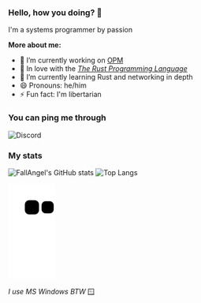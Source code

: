 ### Hello, how you doing? 👋

I'm a systems programmer by passion

**More about me:**

- 🔭 I’m currently working on [OPM](https://github.com/0xc0ffeec0de/opm)
- 🦀 In love with the [_The Rust Programming Language_](https://www.rust-lang.org)
- 🌱 I’m currently learning Rust and networking in depth
- 😄 Pronouns: he/him
- ⚡ Fun fact: I'm libertarian

### You can ping me through
![Discord](https://dcbadge.vercel.app/api/shield/335803503715024906)

### My stats

![FallAngel's GitHub stats](https://github-readme-stats.vercel.app/api?username=FallAngel1337&count_private=true&show_icons=true&theme=merko)
![Top Langs](https://github-readme-stats.vercel.app/api/top-langs/?username=FallAngel1337&layout=compact&theme=merko)


![Snake](https://raw.githubusercontent.com/FallAngel1337/FallAngel1337/output/github-contribution-grid-snake.svg)

_I use MS Windows BTW_  🪟
